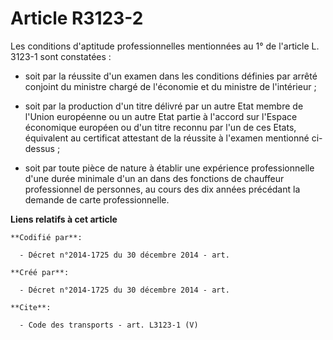 # Article R3123-2

Les conditions d'aptitude professionnelles mentionnées au 1° de l'article L. 3123-1 sont constatées :

- soit par la réussite d'un examen dans les conditions définies par arrêté conjoint du ministre chargé de l'économie et du
ministre de l'intérieur ;

- soit par la production d'un titre délivré par un autre Etat membre de l'Union européenne ou un autre Etat partie à l'accord
sur l'Espace économique européen ou d'un titre reconnu par l'un de ces Etats, équivalent au certificat attestant de la
réussite à l'examen mentionné ci-dessus ;

- soit par toute pièce de nature à établir une expérience professionnelle d'une durée minimale d'un an dans des fonctions de
chauffeur professionnel de personnes, au cours des dix années précédant la demande de carte professionnelle.

**Liens relatifs à cet article**

	**Codifié par**:

	  - Décret n°2014-1725 du 30 décembre 2014 - art.

	**Créé par**:

	  - Décret n°2014-1725 du 30 décembre 2014 - art.

	**Cite**:

	  - Code des transports - art. L3123-1 (V)
